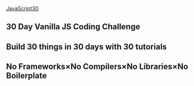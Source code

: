 [JavaScript30](https://javascript30.com/)

## 30 Day Vanilla JS Coding Challenge

## Build 30 things in 30 days with 30 tutorials

## No Frameworks×No Compilers×No Libraries×No Boilerplate